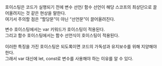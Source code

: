 호이스팅은 코드가 실행되기 전에 변수 선언/ 함수 선언이 해당 스코프의 최상단으로 끌어올려지는 것 같은 현상을 말한다.<br/>
여기서 주의할 점은 “할당문”이 아닌 “선언문”이 끌어올려진다.

변수 호이스팅에서는 var 키워드가 호이스팅이 적용된다.<br/>
그리고 함수 호이스팅에서는 함수 선언식이 호이스팅이 적용된다.
<br/>
<br/>
이러한 특징을 가진 호이스팅은 되도록이면 코드의 가독성과 유지보수를 위해 지양해야 한다.<br/>
그래서 var 대신에 let, const로 변수를 사용해야 하는 이유를 알 수 있다.
